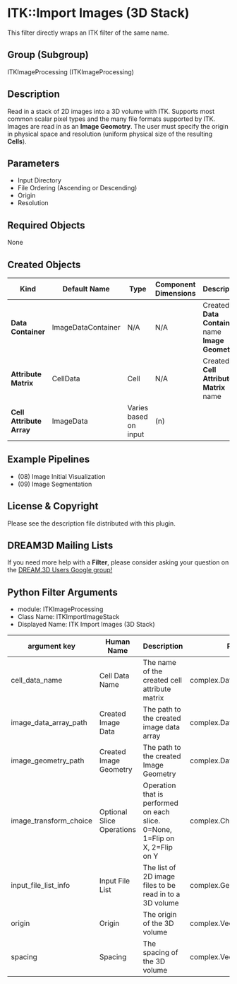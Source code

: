 # ITK::Import Images (3D Stack)

This filter directly wraps an ITK filter of the same name.

## Group (Subgroup) ##

ITKImageProcessing (ITKImageProcessing)

## Description ##

Read in a stack of 2D images into a 3D volume with ITK. Supports most common
scalar pixel types and the many file formats supported by ITK.
Images are read in as an **Image Geomotry**. The user must specify the origin
in physical space and resolution (uniform physical size of the resulting **Cells**).

## Parameters ##

- Input Directory
- File Ordering (Ascending or Descending)
- Origin
- Resolution

## Required Objects ##

None

## Created Objects ##

| Kind | Default Name | Type | Component Dimensions | Description |
|------|--------------|------|----------------------|-------------|
| **Data Container** | ImageDataContainer | N/A | N/A | Created **Data Container** name **Image Geometry** |
| **Attribute Matrix** | CellData | Cell | N/A | Created **Cell Attribute Matrix** name  |
| **Cell Attribute Array**  | ImageData | Varies based on input | (n) |  |

## Example Pipelines ##

+ (08) Image Initial Visualization
+ (09) Image Segmentation

## License & Copyright ##

Please see the description file distributed with this plugin.

## DREAM3D Mailing Lists ##

If you need more help with a **Filter**, please consider asking your question on the [DREAM.3D Users Google group!](https://groups.google.com/forum/?hl=en#!forum/dream3d-users)


## Python Filter Arguments

+ module: ITKImageProcessing
+ Class Name: ITKImportImageStack
+ Displayed Name: ITK Import Images (3D Stack)

| argument key | Human Name | Description | Parameter Type |
|--------------|------------|-------------|----------------|
| cell_data_name | Cell Data Name | The name of the created cell attribute matrix | complex.DataObjectNameParameter |
| image_data_array_path | Created Image Data | The path to the created image data array | complex.DataObjectNameParameter |
| image_geometry_path | Created Image Geometry | The path to the created Image Geometry | complex.DataGroupCreationParameter |
| image_transform_choice | Optional Slice Operations | Operation that is performed on each slice. 0=None, 1=Flip on X, 2=Flip on Y | complex.ChoicesParameter |
| input_file_list_info | Input File List | The list of 2D image files to be read in to a 3D volume | complex.GeneratedFileListParameter |
| origin | Origin | The origin of the 3D volume | complex.VectorFloat32Parameter |
| spacing | Spacing | The spacing of the 3D volume | complex.VectorFloat32Parameter |

